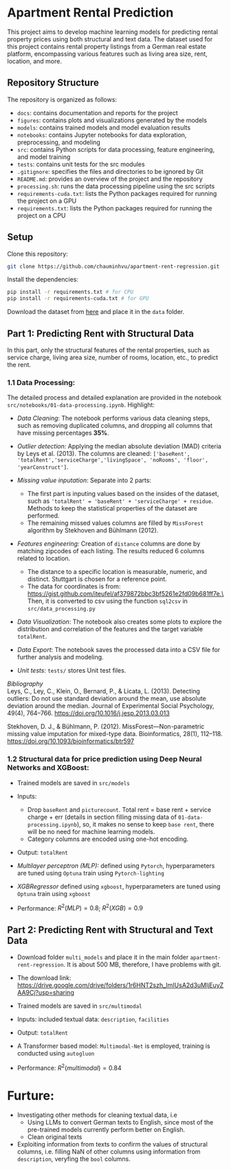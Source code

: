 # Apartment Rental Prediction

This project aims to develop machine learning models for predicting rental property prices using both structural and text data. The dataset used for this project contains rental property listings from a German real estate platform, encompassing various features such as living area size, rent, location, and more.

## Repository Structure

The repository is organized as follows:

- `docs`: contains documentation and reports for the project
- `figures`: contains plots and visualizations generated by the models
- `models`: contains trained models and model evaluation results
- `notebooks`: contains Jupyter notebooks for data exploration, preprocessing, and modeling
- `src`: contains Python scripts for data processing, feature engineering, and model training
- `tests`: contains unit tests for the src modules
- `.gitignore`: specifies the files and directories to be ignored by Git
- `README.md`: provides an overview of the project and the repository
- `processing.sh`: runs the data processing pipeline using the src scripts
- `requirements-cuda.txt`: lists the Python packages required for running the project on a GPU
- `requirements.txt`: lists the Python packages required for running the project on a CPU

<a name="setup"></a>
## Setup

Clone this repository:

```bash
git clone https://github.com/chauminhvu/apartment-rent-regression.git
```

Install the dependencies:

```bash
pip install -r requirements.txt # for CPU
pip install -r requirements-cuda.txt # for GPU
```

Download the dataset from [here](https://www.kaggle.com/corrieaar/apartment-rental-offers-in-germany) and place it in the `data` folder.


## Part 1: Predicting Rent with Structural Data

In this part, only the structural features of the rental properties, such as service charge, living area size, number of rooms, location, etc., to predict the rent.

### 1.1 **Data Processing**:
The detailed process and detailed explanation are provided in the notebook `src/notebooks/01-data-processing.ipynb`. Highlight:
- *Data Cleaning*: The notebook performs various data cleaning steps, such as removing duplicated columns, and dropping all columns that have missing percentages **35%**.
- *Outlier detection:* Applying the median absolute deviation (MAD) criteria by Leys et al. (2013). The columns are cleaned: `['baseRent', 'totalRent','serviceCharge','livingSpace', 'noRooms', 'floor', 'yearConstruct']`.
- *Missing value inputation*: Separate into 2 parts: 
   - The first part is inputing values based on the insides of the dataset, such as `'totalRent' = 'baseRent' + 'serviceCharge' + residue`. Methods to keep the statistical properties of the dataset are performed.
   - The remaining missed values columns are filled by `MissForest` algorithm by Stekhoven and Bühlmann (2012).

- *Features engineering:* Creation of `distance` columns are done by matching zipcodes of each listing. The results reduced 6 columns related to location.
   - The distance to a specific location is measurable, numeric, and distinct. Stuttgart is chosen for a reference point.
   - The data for coordinates is from: https://gist.github.com/iteufel/af379872bbc3bf5261e2fd09b681ff7e.\
Then, it is converted to csv using the function `sql2csv` in `src/data_processing.py`
- *Data Visualization*: The notebook also creates some plots to explore the distribution and correlation of the features and the target variable `totalRent`.
- *Data Export*: The notebook saves the processed data into a CSV file for further analysis and modeling.
- *Unit tests:* `tests/` stores Unit test files.

*Bibliography*\
Leys, C., Ley, C., Klein, O., Bernard, P., & Licata, L. (2013). Detecting outliers: Do not use standard deviation around the mean, use absolute deviation around the median. Journal of Experimental Social Psychology, 49(4), 764–766. https://doi.org/10.1016/j.jesp.2013.03.013

Stekhoven, D. J., & Bühlmann, P. (2012). MissForest—Non-parametric missing value imputation for mixed-type data. Bioinformatics, 28(1), 112–118. https://doi.org/10.1093/bioinformatics/btr597


### 1.2 **Structural data for price prediction using Deep Neural Networks and XGBoost**:
- Trained models are saved in `src/models`
- Inputs: 
   - Drop `baseRent` and `picturecount`. Total rent = base rent + service charge + err (details in section filling missing data of `01-data-processing.ipynb`), so, it makes no sense to keep `base rent`, there will be no need for machine learning models.
   - Category columns are encoded using one-hot encoding.
- Output: `totalRent`

- *Multilayer perceptron (MLP):* defined using `Pytorch`, hyperparameters are tuned using `Optuna` train using `Pytorch-lighting`

- *XGBRegressor* defined using `xgboost`, hyperparameters are tuned using `Optuna` train using `xgboost`
- Performance: $R^2 (MLP)= 0.8$; $R^2 (XGB)= 0.9$

## Part 2: Predicting Rent with Structural and Text Data
- Download folder `multi_models` and place it in the main folder `apartment-rent-regression`. It is about 500 MB, therefore, I have problems with git.
- The download link: https://drive.google.com/drive/folders/1r6HNT2szh_ImIUsA2d3uMljEuyZAA9Cj?usp=sharing
- Trained models are saved in `src/multimodal`
- Inputs: included textual data: `description`, `facilities`
- Output: `totalRent`

- A Transformer based model: `Multimodal-Net` is employed, training is conducted using `autogluon`
- Performance: $R^2 (multimodal)= 0.84$

# Furture:
- Investigating other methods for cleaning textual data, i.e 
   - Using LLMs to convert German texts to English, since most of the pre-trained models currently perform better on English.
   - Clean original texts
- Exploiting information from texts to confirm the values of structural columns, i.e. filling NaN of other columns using information from `description`, veryfing the `bool` columns.
